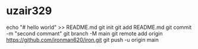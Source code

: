 # uzair329
echo "# hello world" >> README.md
git init
git add README.md
git commit -m "second commant"
git branch -M main
git remote add origin https://github.com/ironman620/iron.git
git push -u origin main
